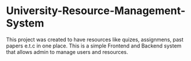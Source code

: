 # University-Resource-Management-System
This project was created to have resources like quizes, assignmens, past papers e.t.c in one place. This is a simple Frontend and Backend system that allows admin to manage users and resources. 
